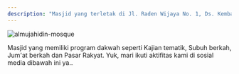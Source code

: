 ```yaml
---
description: "Masjid yang terletak di Jl. Raden Wijaya No. 1, Ds. Kembangsri, Kec. Ngoro, Kabupaten Mojokerto, Jawa Timur. Yuk, ikuti aktifitas kami di sosial media."
---
```


![almujahidin-mosque](image/banner-web.webp)

Masjid yang memiliki program dakwah seperti Kajian tematik, Subuh berkah, Jum'at berkah dan Pasar Rakyat. Yuk, mari ikuti aktifitas kami di sosial media dibawah ini ya..
